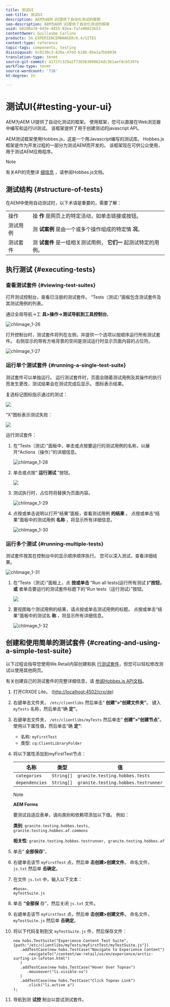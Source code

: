 ```yaml
---
title: 测试UI
seo-title: 测试UI
description: AEM为AEM UI提供了自动化测试的框架
seo-description: AEM为AEM UI提供了自动化测试的框架
uuid: b0280a70-643e-4455-82ea-fa7a90823b53
contentOwner: Guillaume Carlino
products: SG_EXPERIENCEMANAGER/6.4/SITES
content-type: reference
topic-tags: components, testing
discoiquuid: bc0130c3-826e-47dd-b18b-85e1a7bb9936
translation-type: tm+mt
source-git-commit: a172fc329a2f73b563690624dc361aefdcb5397e
workflow-type: tm+mt
source-wordcount: '716'
ht-degree: 1%

---
```



# 测试UI{#testing-your-ui}

AEM为AEM UI提供了自动化测试的框架。 使用框架，您可以直接在Web浏览器中编写和运行UI测试。 该框架提供了用于创建测试的javascript API。

AEM测试框架使用Hobbes.js，这是一个用Javascript编写的测试库。 Hobbes.js框架是作为开发过程的一部分为测试AEM而开发的。 该框架现在可供公众使用，用于测试AEM应用程序。

>[!NOTE]
>
>有关API的完整详 [细信息](https://helpx.adobe.com/experience-manager/6-4/sites/developing/using/reference-materials/test-api/index.html) ，请参阅Hobbes.js文档。

## 测试结构 {#structure-of-tests}

在AEM中使用自动测试时，以下术语是重要的，需要了解：

|  |  |
|---|---|
| 操作 | 操 **作** 是网页上的特定活动，如单击链接或按钮。 |
| 测试用例 | 测 **试案例** 是由一个或多个操作组成的特定情 **况**。 |
| 测试套件 | 测 **试套件** 是一组相关测试用例， **它们一** 起测试特定的用例。 |

## 执行测试 {#executing-tests}

### 查看测试套件 {#viewing-test-suites}

打开测试控制台，查看已注册的测试套件。 “Tests（测试）”面板包含测试套件及其测试用例的列表。

通过全局导航->工 **具>操作->测试导航到工具控制台**。

![chlimage_1-26](assets/chlimage_1-26.png)

打开控制台时，测试套件将列在左侧，并提供一个选项以按顺序运行所有测试套件。 右侧显示的带有方格背景的空间是测试运行时显示页面内容的占位符。

![chlimage_1-27](assets/chlimage_1-27.png)

### 运行单个测试套件 {#running-a-single-test-suite}

测试套件可以单独运行。 运行测试套件时，页面会随着测试用例及其操作的执行而发生更改，测试结果会在测试完成后显示。 图标表示结果。

复选标记图标指示通过的测试：

![](do-not-localize/chlimage_1-5.png)

“X”图标表示测试失败：

![](do-not-localize/chlimage_1-6.png)

运行测试套件：

1. 在“Tests（测试）”面板中，单击或点按要运行的测试用例的名称，以展开“Actions（操作）”的详细信息。

   ![chlimage_1-28](assets/chlimage_1-28.png)

1. 单击或点按“ **运行测试** ”按钮。

   ![](do-not-localize/chlimage_1-7.png)

1. 测试执行时，占位符将替换为页面内容。

   ![chlimage_1-29](assets/chlimage_1-29.png)

1. 点按或单击说明以打开“结果”面板，查看测试用例 **的结果** 。 点按或单击“结果”面板中的测试用例 **名称** ，将显示所有详细信息。

   ![chlimage_1-30](assets/chlimage_1-30.png)

### 运行多个测试 {#running-multiple-tests}

测试套件按其在控制台中的显示顺序顺序执行。 您可以深入测试，查看详细结果。

![chlimage_1-31](assets/chlimage_1-31.png)

1. 在“Tests（测试）”面板上，点 **按或单击** “Run all tests(运行所有测试 **)”按钮，或** 者单击要运行的测试套件标题下的“Run tests（运行测试）”按钮。

   ![](do-not-localize/chlimage_1-8.png)

1. 要视图每个测试用例的结果，请点按或单击测试用例的标题。 点按或单击“结果”面板中的测试名 **称** ，将显示所有详细信息。

   ![chlimage_1-32](assets/chlimage_1-32.png)

## 创建和使用简单的测试套件 {#creating-and-using-a-simple-test-suite}

以下过程会指导您使用We.Retail内容创建和执 [行测试套件](/help/sites-developing/we-retail.md)，但您可以轻松修改测试以使用其他网页。

有关创建自己的测试套件的完整详细信息，请 [参阅Hobbes.js API文档](https://helpx.adobe.com/experience-manager/6-4/sites/developing/using/reference-materials/test-api/index.html)。

1. 打开CRXDE Lite。 ([http://localhost:4502/crx/de](http://localhost:4502/crx/de))
1. 右键单击文件夹， `/etc/clientlibs` 然后单击“ **创建”>“创建文件夹”**。 键入 `myTests` 名称，然后单击“确 **定”**。
1. 右键单击文件夹， `/etc/clientlibs/myTests` 然后单击“ **创建”>“创建节点**”。 使用以下属性值，然后单击“确 **定”**:

   * 名称: `myFirstTest`
   * 类型: `cq:ClientLibraryFolder`

1. 将以下属性添加到myFirstTest节点：

   | 名称 | 类型 | 值 |
   |---|---|---|
   | `categories` | `String[]` | `granite.testing.hobbes.tests` |
   | `dependencies` | `String[]` | `granite.testing.hobbes.testrunner` |

   >[!NOTE]
   >
   >**AEM Forms**
   >
   >要测试自适应表单，请向类别和依赖项添加以下值。 例如：
   >
   >**类别**: `granite.testing.hobbes.tests, granite.testing.hobbes.af.commons`
   >
   >**相关性**: `granite.testing.hobbes.testrunner, granite.testing.hobbes.af`

1. 单击“ **全部保存**”。
1. 右键单击该节 `myFirstTest` 点，然后单 **击创建>创建文件**。 命名文件， `js.txt` 然后单 **击确定**。
1. 在文件 `js.txt` 中，输入以下文本：

   ```
   #base=.
   myTestSuite.js
   ```

1. 单击 **“全部保** 存”，然后关闭 `js.txt` 文件。
1. 右键单击该节 `myFirstTest` 点，然后单 **击创建>创建文件**。 命名文件， `myTestSuite.js` 然后单 **击确定**。
1. 将以下代码复制到文 `myTestSuite.js` 件，然后保存文件：

   ```
   new hobs.TestSuite("Experience Content Test Suite", {path:"/etc/clientlibs/myTests/myFirstTest/myTestSuite.js"})
      .addTestCase(new hobs.TestCase("Navigate to Experience Content")
         .navigateTo("/content/we-retail/us/en/experience/arctic-surfing-in-lofoten.html")
      )
      .addTestCase(new hobs.TestCase("Hover Over Topnav")
         .mouseover("li.visible-xs")
      )
      .addTestCase(new hobs.TestCase("Click Topnav Link")
         .click("li.active a")
   );
   ```

1. 导航到测 **试控** 制台以尝试测试套件。

